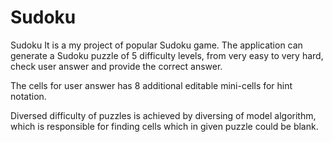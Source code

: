 # Sudoku
Sudoku
It is a my project of popular Sudoku game. The application can generate a Sudoku puzzle of 5 difficulty levels, 
from very easy to very hard, check user answer and provide the correct answer. 

The cells for user answer has 8 additional editable mini-cells for hint notation.

Diversed difficulty of puzzles is achieved by diversing of model algorithm, which is responsible for finding cells which 
in given puzzle could be blank.
